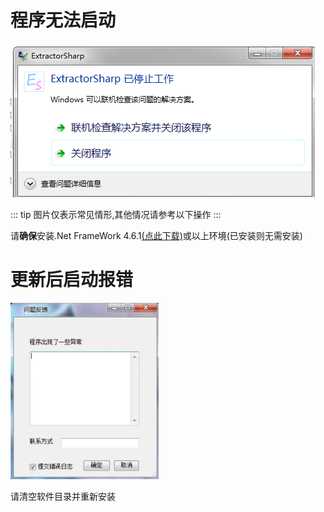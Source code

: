 # 程序无法启动

![](../../images/faq-cant-run.png)

::: tip
图片仅表示常见情形,其他情况请参考以下操作
:::

请**确保**安装.Net FrameWork 4.6.1<a href="//download.microsoft.com/download/E/4/1/E4173890-A24A-4936-9FC9-AF930FE3FA40/NDP461-KB3102436-x86-x64-AllOS-ENU.exe">(点此下载)</a>或以上环境(已安装则无需安装)

# 更新后启动报错

![](../../images/faq-start-exception.png)

请清空软件目录并重新安装